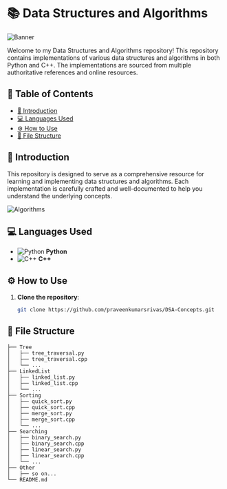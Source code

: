# 📚 Data Structures and Algorithms

![Banner](https://miro.medium.com/v2/resize:fit:1400/format:webp/1*7xoIwTVyfOpHCK_AJfO_0g.jpeg)

Welcome to my Data Structures and Algorithms repository! This repository contains implementations of various data structures and algorithms in both Python and C++. The implementations are sourced from multiple authoritative references and online resources.

## 📑 Table of Contents
- [📖 Introduction](#introduction)
- [💻 Languages Used](#languages-used)
- [⚙️ How to Use](#how-to-use)
- [📂 File Structure](#file-structure)

## 📖 Introduction
This repository is designed to serve as a comprehensive resource for learning and implementing data structures and algorithms. Each implementation is carefully crafted and well-documented to help you understand the underlying concepts.

![Algorithms](https://miro.medium.com/v2/resize:fit:1400/format:webp/1*m1pQS4WP-_wvl2D7dpQL_w.gif)

## 💻 Languages Used
- ![Python](https://img.icons8.com/color/48/000000/python.png) **Python**
- ![C++](https://img.icons8.com/color/48/000000/c-plus-plus-logo.png) **C++**

## ⚙️ How to Use
1. **Clone the repository**:
   ```sh
   git clone https://github.com/praveenkumarsrivas/DSA-Concepts.git
   ```
## 📂 File Structure
```.
├── Tree
│   ├── tree_traversal.py
│   ├── tree_traversal.cpp
│   └── ...
├── LinkedList
│   ├── linked_list.py
│   ├── linked_list.cpp
│   └── ...
├── Sorting
│   ├── quick_sort.py
│   ├── quick_sort.cpp
│   ├── merge_sort.py
│   ├── merge_sort.cpp
│   └── ...
├── Searching
│   ├── binary_search.py
│   ├── binary_search.cpp
│   ├── linear_search.py
│   ├── linear_search.cpp
│   └── ...
├── Other
│   ├── so on...
└── README.md
